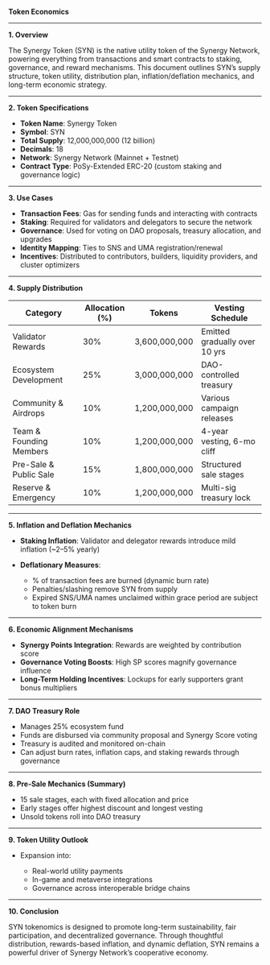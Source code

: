 **Token Economics**

---

**1. Overview**

The Synergy Token (SYN) is the native utility token of the Synergy Network, powering everything from transactions and smart contracts to staking, governance, and reward mechanisms. This document outlines SYN’s supply structure, token utility, distribution plan, inflation/deflation mechanics, and long-term economic strategy.

---

**2. Token Specifications**

* **Token Name**: Synergy Token
* **Symbol**: SYN
* **Total Supply**: 12,000,000,000 (12 billion)
* **Decimals**: 18
* **Network**: Synergy Network (Mainnet + Testnet)
* **Contract Type**: PoSy-Extended ERC-20 (custom staking and governance logic)

---

**3. Use Cases**

* **Transaction Fees**: Gas for sending funds and interacting with contracts
* **Staking**: Required for validators and delegators to secure the network
* **Governance**: Used for voting on DAO proposals, treasury allocation, and upgrades
* **Identity Mapping**: Ties to SNS and UMA registration/renewal
* **Incentives**: Distributed to contributors, builders, liquidity providers, and cluster optimizers

---

**4. Supply Distribution**

| Category                | Allocation (%) | Tokens        | Vesting Schedule              |
| ----------------------- | -------------- | ------------- | ----------------------------- |
| Validator Rewards       | 30%            | 3,600,000,000 | Emitted gradually over 10 yrs |
| Ecosystem Development   | 25%            | 3,000,000,000 | DAO-controlled treasury       |
| Community & Airdrops    | 10%            | 1,200,000,000 | Various campaign releases     |
| Team & Founding Members | 10%            | 1,200,000,000 | 4-year vesting, 6-mo cliff    |
| Pre-Sale & Public Sale  | 15%            | 1,800,000,000 | Structured sale stages        |
| Reserve & Emergency     | 10%            | 1,200,000,000 | Multi-sig treasury lock       |

---

**5. Inflation and Deflation Mechanics**

* **Staking Inflation**: Validator and delegator rewards introduce mild inflation (\~2–5% yearly)
* **Deflationary Measures**:

  * % of transaction fees are burned (dynamic burn rate)
  * Penalties/slashing remove SYN from supply
  * Expired SNS/UMA names unclaimed within grace period are subject to token burn

---

**6. Economic Alignment Mechanisms**

* **Synergy Points Integration**: Rewards are weighted by contribution score
* **Governance Voting Boosts**: High SP scores magnify governance influence
* **Long-Term Holding Incentives**: Lockups for early supporters grant bonus multipliers

---

**7. DAO Treasury Role**

* Manages 25% ecosystem fund
* Funds are disbursed via community proposal and Synergy Score voting
* Treasury is audited and monitored on-chain
* Can adjust burn rates, inflation caps, and staking rewards through governance

---

**8. Pre-Sale Mechanics (Summary)**

* 15 sale stages, each with fixed allocation and price
* Early stages offer highest discount and longest vesting
* Unsold tokens roll into DAO treasury

---

**9. Token Utility Outlook**

* Expansion into:

  * Real-world utility payments
  * In-game and metaverse integrations
  * Governance across interoperable bridge chains

---

**10. Conclusion**

SYN tokenomics is designed to promote long-term sustainability, fair participation, and decentralized governance. Through thoughtful distribution, rewards-based inflation, and dynamic deflation, SYN remains a powerful driver of Synergy Network’s cooperative economy.
